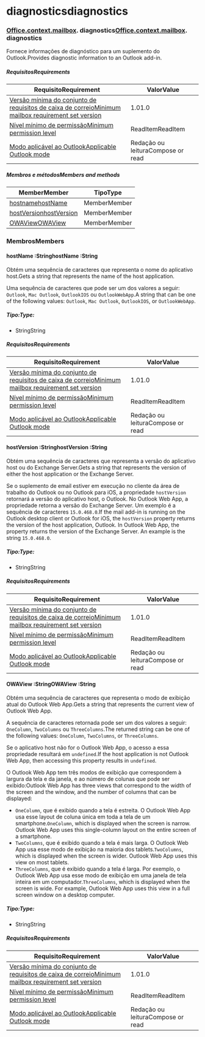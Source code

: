 
# <a name="diagnostics"></a><span data-ttu-id="91420-101">diagnostics</span><span class="sxs-lookup"><span data-stu-id="91420-101">diagnostics</span></span>

### <span data-ttu-id="91420-p101">[Office](Office.md)[.context](Office.context.md)[.mailbox](Office.context.mailbox.md). diagnostics</span><span class="sxs-lookup"><span data-stu-id="91420-p101">[Office](Office.md)[.context](Office.context.md)[.mailbox](Office.context.mailbox.md). diagnostics</span></span>

<span data-ttu-id="91420-104">Fornece informações de diagnóstico para um suplemento do Outlook.</span><span class="sxs-lookup"><span data-stu-id="91420-104">Provides diagnostic information to an Outlook add-in.</span></span>

##### <a name="requirements"></a><span data-ttu-id="91420-105">Requisitos</span><span class="sxs-lookup"><span data-stu-id="91420-105">Requirements</span></span>

|<span data-ttu-id="91420-106">Requisito</span><span class="sxs-lookup"><span data-stu-id="91420-106">Requirement</span></span>| <span data-ttu-id="91420-107">Valor</span><span class="sxs-lookup"><span data-stu-id="91420-107">Value</span></span>|
|---|---|
|[<span data-ttu-id="91420-108">Versão mínima do conjunto de requisitos de caixa de correio</span><span class="sxs-lookup"><span data-stu-id="91420-108">Minimum mailbox requirement set version</span></span>](/office/dev/add-ins/reference/requirement-sets/outlook-api-requirement-sets)| <span data-ttu-id="91420-109">1.0</span><span class="sxs-lookup"><span data-stu-id="91420-109">1.0</span></span>|
|[<span data-ttu-id="91420-110">Nível mínimo de permissão</span><span class="sxs-lookup"><span data-stu-id="91420-110">Minimum permission level</span></span>](https://docs.microsoft.com/outlook/add-ins/understanding-outlook-add-in-permissions)| <span data-ttu-id="91420-111">ReadItem</span><span class="sxs-lookup"><span data-stu-id="91420-111">ReadItem</span></span>|
|[<span data-ttu-id="91420-112">Modo aplicável ao Outlook</span><span class="sxs-lookup"><span data-stu-id="91420-112">Applicable Outlook mode</span></span>](https://docs.microsoft.com/outlook/add-ins/#extension-points)| <span data-ttu-id="91420-113">Redação ou leitura</span><span class="sxs-lookup"><span data-stu-id="91420-113">Compose or read</span></span>|

##### <a name="members-and-methods"></a><span data-ttu-id="91420-114">Membros e métodos</span><span class="sxs-lookup"><span data-stu-id="91420-114">Members and methods</span></span>

| <span data-ttu-id="91420-115">Member</span><span class="sxs-lookup"><span data-stu-id="91420-115">Member</span></span> | <span data-ttu-id="91420-116">Tipo</span><span class="sxs-lookup"><span data-stu-id="91420-116">Type</span></span> |
|--------|------|
| [<span data-ttu-id="91420-117">hostname</span><span class="sxs-lookup"><span data-stu-id="91420-117">hostName</span></span>](#hostname-string) | <span data-ttu-id="91420-118">Member</span><span class="sxs-lookup"><span data-stu-id="91420-118">Member</span></span> |
| [<span data-ttu-id="91420-119">hostVersion</span><span class="sxs-lookup"><span data-stu-id="91420-119">hostVersion</span></span>](#hostversion-string) | <span data-ttu-id="91420-120">Member</span><span class="sxs-lookup"><span data-stu-id="91420-120">Member</span></span> |
| [<span data-ttu-id="91420-121">OWAView</span><span class="sxs-lookup"><span data-stu-id="91420-121">OWAView</span></span>](#owaview-string) | <span data-ttu-id="91420-122">Member</span><span class="sxs-lookup"><span data-stu-id="91420-122">Member</span></span> |

### <a name="members"></a><span data-ttu-id="91420-123">Membros</span><span class="sxs-lookup"><span data-stu-id="91420-123">Members</span></span>

####  <a name="hostname-string"></a><span data-ttu-id="91420-124">hostName :String</span><span class="sxs-lookup"><span data-stu-id="91420-124">hostName :String</span></span>

<span data-ttu-id="91420-125">Obtém uma sequência de caracteres que representa o nome do aplicativo host.</span><span class="sxs-lookup"><span data-stu-id="91420-125">Gets a string that represents the name of the host application.</span></span>

<span data-ttu-id="91420-126">Uma sequência de caracteres que pode ser um dos valores a seguir: `Outlook`, `Mac Outlook`, `OutlookIOS` ou `OutlookWebApp`.</span><span class="sxs-lookup"><span data-stu-id="91420-126">A string that can be one of the following values: `Outlook`, `Mac Outlook`, `OutlookIOS`, or `OutlookWebApp`.</span></span>

##### <a name="type"></a><span data-ttu-id="91420-127">Tipo:</span><span class="sxs-lookup"><span data-stu-id="91420-127">Type:</span></span>

*   <span data-ttu-id="91420-128">String</span><span class="sxs-lookup"><span data-stu-id="91420-128">String</span></span>

##### <a name="requirements"></a><span data-ttu-id="91420-129">Requisitos</span><span class="sxs-lookup"><span data-stu-id="91420-129">Requirements</span></span>

|<span data-ttu-id="91420-130">Requisito</span><span class="sxs-lookup"><span data-stu-id="91420-130">Requirement</span></span>| <span data-ttu-id="91420-131">Valor</span><span class="sxs-lookup"><span data-stu-id="91420-131">Value</span></span>|
|---|---|
|[<span data-ttu-id="91420-132">Versão mínima do conjunto de requisitos de caixa de correio</span><span class="sxs-lookup"><span data-stu-id="91420-132">Minimum mailbox requirement set version</span></span>](/office/dev/add-ins/reference/requirement-sets/outlook-api-requirement-sets)| <span data-ttu-id="91420-133">1.0</span><span class="sxs-lookup"><span data-stu-id="91420-133">1.0</span></span>|
|[<span data-ttu-id="91420-134">Nível mínimo de permissão</span><span class="sxs-lookup"><span data-stu-id="91420-134">Minimum permission level</span></span>](https://docs.microsoft.com/outlook/add-ins/understanding-outlook-add-in-permissions)| <span data-ttu-id="91420-135">ReadItem</span><span class="sxs-lookup"><span data-stu-id="91420-135">ReadItem</span></span>|
|[<span data-ttu-id="91420-136">Modo aplicável ao Outlook</span><span class="sxs-lookup"><span data-stu-id="91420-136">Applicable Outlook mode</span></span>](https://docs.microsoft.com/outlook/add-ins/#extension-points)| <span data-ttu-id="91420-137">Redação ou leitura</span><span class="sxs-lookup"><span data-stu-id="91420-137">Compose or read</span></span>|

####  <a name="hostversion-string"></a><span data-ttu-id="91420-138">hostVersion :String</span><span class="sxs-lookup"><span data-stu-id="91420-138">hostVersion :String</span></span>

<span data-ttu-id="91420-139">Obtém uma sequência de caracteres que representa a versão do aplicativo host ou do Exchange Server.</span><span class="sxs-lookup"><span data-stu-id="91420-139">Gets a string that represents the version of either the host application or the Exchange Server.</span></span>

<span data-ttu-id="91420-p102">Se o suplemento de email estiver em execução no cliente da área de trabalho do Outlook ou no Outlook para iOS, a propriedade `hostVersion` retornará a versão do aplicativo host, o Outlook. No Outlook Web App, a propriedade retorna a versão do Exchange Server. Um exemplo é a sequência de caracteres `15.0.468.0`.</span><span class="sxs-lookup"><span data-stu-id="91420-p102">If the mail add-in is running on the Outlook desktop client or Outlook for iOS, the `hostVersion` property returns the version of the host application, Outlook. In Outlook Web App, the property returns the version of the Exchange Server. An example is the string `15.0.468.0`.</span></span>

##### <a name="type"></a><span data-ttu-id="91420-143">Tipo:</span><span class="sxs-lookup"><span data-stu-id="91420-143">Type:</span></span>

*   <span data-ttu-id="91420-144">String</span><span class="sxs-lookup"><span data-stu-id="91420-144">String</span></span>

##### <a name="requirements"></a><span data-ttu-id="91420-145">Requisitos</span><span class="sxs-lookup"><span data-stu-id="91420-145">Requirements</span></span>

|<span data-ttu-id="91420-146">Requisito</span><span class="sxs-lookup"><span data-stu-id="91420-146">Requirement</span></span>| <span data-ttu-id="91420-147">Valor</span><span class="sxs-lookup"><span data-stu-id="91420-147">Value</span></span>|
|---|---|
|[<span data-ttu-id="91420-148">Versão mínima do conjunto de requisitos de caixa de correio</span><span class="sxs-lookup"><span data-stu-id="91420-148">Minimum mailbox requirement set version</span></span>](/office/dev/add-ins/reference/requirement-sets/outlook-api-requirement-sets)| <span data-ttu-id="91420-149">1.0</span><span class="sxs-lookup"><span data-stu-id="91420-149">1.0</span></span>|
|[<span data-ttu-id="91420-150">Nível mínimo de permissão</span><span class="sxs-lookup"><span data-stu-id="91420-150">Minimum permission level</span></span>](https://docs.microsoft.com/outlook/add-ins/understanding-outlook-add-in-permissions)| <span data-ttu-id="91420-151">ReadItem</span><span class="sxs-lookup"><span data-stu-id="91420-151">ReadItem</span></span>|
|[<span data-ttu-id="91420-152">Modo aplicável ao Outlook</span><span class="sxs-lookup"><span data-stu-id="91420-152">Applicable Outlook mode</span></span>](https://docs.microsoft.com/outlook/add-ins/#extension-points)| <span data-ttu-id="91420-153">Redação ou leitura</span><span class="sxs-lookup"><span data-stu-id="91420-153">Compose or read</span></span>|

####  <a name="owaview-string"></a><span data-ttu-id="91420-154">OWAView :String</span><span class="sxs-lookup"><span data-stu-id="91420-154">OWAView :String</span></span>

<span data-ttu-id="91420-155">Obtém uma sequência de caracteres que representa o modo de exibição atual do Outlook Web App.</span><span class="sxs-lookup"><span data-stu-id="91420-155">Gets a string that represents the current view of Outlook Web App.</span></span>

<span data-ttu-id="91420-156">A sequência de caracteres retornada pode ser um dos valores a seguir: `OneColumn`, `TwoColumns` ou `ThreeColumns`.</span><span class="sxs-lookup"><span data-stu-id="91420-156">The returned string can be one of the following values: `OneColumn`, `TwoColumns`, or `ThreeColumns`.</span></span>

<span data-ttu-id="91420-157">Se o aplicativo host não for o Outlook Web App, o acesso a essa propriedade resultará em `undefined`.</span><span class="sxs-lookup"><span data-stu-id="91420-157">If the host application is not Outlook Web App, then accessing this property results in `undefined`.</span></span>

<span data-ttu-id="91420-158">O Outlook Web App tem três modos de exibição que correspondem à largura da tela e da janela, e ao número de colunas que pode ser exibido:</span><span class="sxs-lookup"><span data-stu-id="91420-158">Outlook Web App has three views that correspond to the width of the screen and the window, and the number of columns that can be displayed:</span></span>

*   <span data-ttu-id="91420-p103">`OneColumn`, que é exibido quando a tela é estreita. O Outlook Web App usa esse layout de coluna única em toda a tela de um smartphone.</span><span class="sxs-lookup"><span data-stu-id="91420-p103">`OneColumn`, which is displayed when the screen is narrow. Outlook Web App uses this single-column layout on the entire screen of a smartphone.</span></span>
*   <span data-ttu-id="91420-p104">`TwoColumns`, que é exibido quando a tela é mais larga. O Outlook Web App usa esse modo de exibição na maioria dos tablets.</span><span class="sxs-lookup"><span data-stu-id="91420-p104">`TwoColumns`, which is displayed when the screen is wider. Outlook Web App uses this view on most tablets.</span></span>
*   <span data-ttu-id="91420-p105">`ThreeColumns`, que é exibido quando a tela é larga. Por exemplo, o Outlook Web App usa esse modo de exibição em uma janela de tela inteira em um computador.</span><span class="sxs-lookup"><span data-stu-id="91420-p105">`ThreeColumns`, which is displayed when the screen is wide. For example, Outlook Web App uses this view in a full screen window on a desktop computer.</span></span>

##### <a name="type"></a><span data-ttu-id="91420-165">Tipo:</span><span class="sxs-lookup"><span data-stu-id="91420-165">Type:</span></span>

*   <span data-ttu-id="91420-166">String</span><span class="sxs-lookup"><span data-stu-id="91420-166">String</span></span>

##### <a name="requirements"></a><span data-ttu-id="91420-167">Requisitos</span><span class="sxs-lookup"><span data-stu-id="91420-167">Requirements</span></span>

|<span data-ttu-id="91420-168">Requisito</span><span class="sxs-lookup"><span data-stu-id="91420-168">Requirement</span></span>| <span data-ttu-id="91420-169">Valor</span><span class="sxs-lookup"><span data-stu-id="91420-169">Value</span></span>|
|---|---|
|[<span data-ttu-id="91420-170">Versão mínima do conjunto de requisitos de caixa de correio</span><span class="sxs-lookup"><span data-stu-id="91420-170">Minimum mailbox requirement set version</span></span>](/office/dev/add-ins/reference/requirement-sets/outlook-api-requirement-sets)| <span data-ttu-id="91420-171">1.0</span><span class="sxs-lookup"><span data-stu-id="91420-171">1.0</span></span>|
|[<span data-ttu-id="91420-172">Nível mínimo de permissão</span><span class="sxs-lookup"><span data-stu-id="91420-172">Minimum permission level</span></span>](https://docs.microsoft.com/outlook/add-ins/understanding-outlook-add-in-permissions)| <span data-ttu-id="91420-173">ReadItem</span><span class="sxs-lookup"><span data-stu-id="91420-173">ReadItem</span></span>|
|[<span data-ttu-id="91420-174">Modo aplicável ao Outlook</span><span class="sxs-lookup"><span data-stu-id="91420-174">Applicable Outlook mode</span></span>](https://docs.microsoft.com/outlook/add-ins/#extension-points)| <span data-ttu-id="91420-175">Redação ou leitura</span><span class="sxs-lookup"><span data-stu-id="91420-175">Compose or read</span></span>|